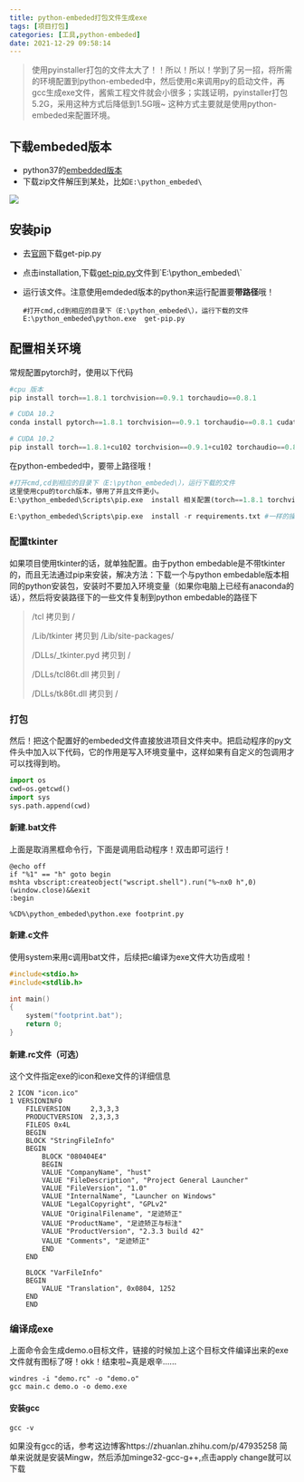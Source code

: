 ```yaml
---
title: python-embeded打包文件生成exe
tags: [项目打包]
categories: [工具,python-embeded]
date: 2021-12-29 09:58:14
---
```

> 使用pyinstaller打包的文件太大了！！所以！所以！学到了另一招，将所需的环境配置到python-embeded中，然后使用c来调用py的启动文件，再gcc生成exe文件，酱紫工程文件就会小很多；实践证明，pyinstaller打包5.2G，采用这种方式后降低到1.5G哦~ 这种方式主要就是使用python-embeded来配置环境。

## 下载embeded版本

- python37的[embedded版本](https://link.zhihu.com/?target=https%3A//www.python.org/downloads/release/python-373/)
- 下载zip文件解压到某处，比如`E:\python_embeded\`

![](https://picture.mulindya.com/python-embeded1.png)

## 安装pip

- 去[官网](https://link.zhihu.com/?target=https%3A//pip.pypa.io/en/stable/installing/%23id7)下载get-pip.py

- 点击installation,下载[get-pip.py]( https://bootstrap.pypa.io/get-pip.py.)文件到`E:\python_embeded\`

- 运行该文件。注意使用emdeded版本的python来运行配置要**带路径**哦！

  ```apl
  #打开cmd,cd到相应的目录下（E:\python_embeded\），运行下载的文件
  E:\python_embeded\python.exe  get-pip.py
  ```
  
## 配置相关环境
常规配置pytorch时，使用以下代码
```python
#cpu 版本
pip install torch==1.8.1 torchvision==0.9.1 torchaudio==0.8.1

# CUDA 10.2
conda install pytorch==1.8.1 torchvision==0.9.1 torchaudio==0.8.1 cudatoolkit=10.2 -c pytorch

# CUDA 10.2
pip install torch==1.8.1+cu102 torchvision==0.9.1+cu102 torchaudio==0.8.1 -f https://download.pytorch.org/whl/torch_stable.html
```

在python-embeded中，要带上路径哦！

```python
#打开cmd,cd到相应的目录下（E:\python_embeded\），运行下载的文件
这里使用cpu的torch版本，够用了并且文件更小。
E:\python_embeded\Scripts\pip.exe  install 相关配置(torch==1.8.1 torchvision==0.9.1 torchaudio==0.8.1 )
    
E:\python_embeded\Scripts\pip.exe  install -r requirements.txt #一样的操作
```

### 配置tkinter

如果项目使用tkinter的话，就单独配置。由于python embedable是不带tkinter的，而且无法通过pip来安装，解决方法：下载一个与python embedable版本相同的python安装包，安装时不要加入环境变量（如果你电脑上已经有anaconda的话），然后将安装路径下的一些文件复制到python embedable的路径下

> /tcl 拷贝到 /
>
> /Lib/tkinter 拷贝到 /Lib/site-packages/
>
> /DLLs/_tkinter.pyd 拷贝到 /
>
> /DLLs/tcl86t.dll 拷贝到 /
>
> /DLLs/tk86t.dll 拷贝到 / 

### 打包

然后！把这个配置好的embeded文件直接放进项目文件夹中。把启动程序的py文件头中加入以下代码，它的作用是写入环境变量中，这样如果有自定义的包调用才可以找得到哟。

```python
import os
cwd=os.getcwd()
import sys
sys.path.append(cwd)
```

#### 新建.bat文件

上面是取消黑框命令行，下面是调用启动程序！双击即可运行！

```apl
@echo off 
if "%1" == "h" goto begin 
mshta vbscript:createobject("wscript.shell").run("%~nx0 h",0)(window.close)&&exit 
:begin 

%CD%\python_embeded\python.exe footprint.py 
```

#### 新建.c文件

使用system来用c调用bat文件，后续把c编译为exe文件大功告成啦！

```c
#include<stdio.h>
#include<stdlib.h>

int main()
{
    system("footprint.bat");
    return 0;
}
```

#### 新建.rc文件（可选）

这个文件指定exe的icon和exe文件的详细信息

```apl
2 ICON "icon.ico"
1 VERSIONINFO
	FILEVERSION     2,3,3,3
	PRODUCTVERSION  2,3,3,3
	FILEOS 0x4L
	BEGIN
	BLOCK "StringFileInfo"
	BEGIN
		BLOCK "080404E4"
		BEGIN
		VALUE "CompanyName", "hust"
		VALUE "FileDescription", "Project General Launcher"
		VALUE "FileVersion", "1.0"
		VALUE "InternalName", "Launcher on Windows"
		VALUE "LegalCopyright", "GPLv2"
		VALUE "OriginalFilename", "足迹矫正"
		VALUE "ProductName", "足迹矫正与标注"
		VALUE "ProductVersion", "2.3.3 build 42"
		VALUE "Comments", "足迹矫正"
		END
	END
	
	BLOCK "VarFileInfo"
	BEGIN
		VALUE "Translation", 0x0804, 1252
	END
	END
```

### 编译成exe

上面命令会生成demo.o目标文件，链接的时候加上这个目标文件编译出来的exe文件就有图标了呀！okk！结束啦~真是艰辛......

```apl
windres -i "demo.rc" -o "demo.o"
gcc main.c demo.o -o demo.exe
```
#### 安装gcc

```apl
gcc -v
```
如果没有gcc的话，参考这边博客https://zhuanlan.zhihu.com/p/47935258
简单来说就是安装Mingw，然后添加minge32-gcc-g++,点击apply change就可以下载
